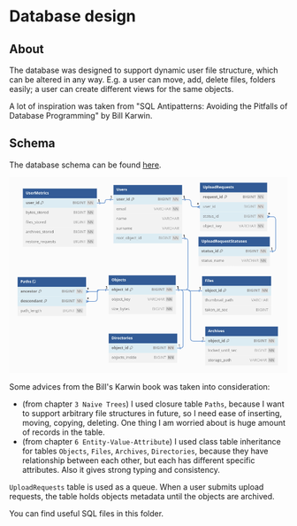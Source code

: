 # Database design

## About

The database was designed to support dynamic user file structure, which can be altered in any way. E.g. a user can move, add, delete files, folders easily; a user can create different views for the same objects.

A lot of inspiration was taken from "SQL Antipatterns: Avoiding the Pitfalls of Database Programming" by Bill Karwin.

## Schema

The database schema can be found [here](https://dbdiagram.io/d/649e7eee02bd1c4a5e4a976c).

![database schema](database-schema.png)

Some advices from the Bill's Karwin book was taken into consideration:

- (from chapter `3 Naive Trees`) I used closure table `Paths`, because I want to support arbitrary file structures in future, so I need ease of inserting, moving, copying, deleting. One thing I am worried about is huge amount of records in the table.
- (from chapter `6 Entity-Value-Attribute`) I used class table inheritance for tables `Objects`, `Files`, `Archives`, `Directories`, because they have relationship between each other, but each has different specific attributes. Also it gives strong typing and consistency.

`UploadRequests` table is used as a queue. When a user submits upload requests, the table holds objects metadata until the objects are archived.

You can find useful SQL files in this folder. 